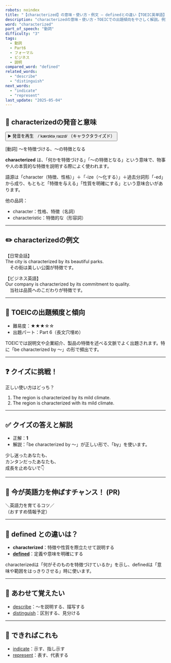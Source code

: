 ```yaml
---
robots: noindex
title: "【characterized】の意味・使い方・例文 ― definedとの違い【TOEIC英単語】"
description: "characterizedの意味・使い方・TOEICでの出題傾向をやさしく解説。例文・クイズ付きでdefinedとの違いもわかりやすく学べます。"
word: "characterized"
part_of_speech: "動詞"
difficulty: "3"
tags:
  - 動詞
  - Part6
  - フォーマル
  - ビジネス
  - 説明
compared_word: "defined"
related_words:
  - "describe"
  - "distinguish"
next_words:
  - "indicate"
  - "represent"
last_update: "2025-05-04"
---
```


## 🔰 characterizedの発音と意味

<button class="play-audio" onclick="playTTS('characterized')">
  <span class="play-audio-main">
    ▶️ 発音を再生　/ˈkærɪktəˌraɪzd/
  </span>
  <span class="play-audio-sub">
    （キャラクタライズド）
  </span>
</button>

[動詞] ～を特徴づける、～の特徴となる

**characterized** は、「何かを特徴づける」「～の特徴となる」という意味で、物事や人の本質的な特徴を説明する際によく使われます。

語源は「character（特徴、性格）」＋「-ize（～化する）」＋過去分詞形「-ed」から成り、もともと「特徴を与える」「性質を明確にする」という意味合いがあります。

他の品詞：  
- character：性格、特徴（名詞）
- characteristic：特徴的な（形容詞）

---

## ✏️ characterizedの例文

【日常会話】  
The city is characterized by its beautiful parks.  
　その街は美しい公園が特徴です。

【ビジネス英語】  
Our company is characterized by its commitment to quality.  
　当社は品質へのこだわりが特徴です。

---

## 🎯 TOEICの出題頻度と傾向

- 難易度：★★★☆☆
- 出題パート：Part 6（長文穴埋め）

TOEICでは説明文や企業紹介、製品の特徴を述べる文脈でよく出題されます。特に「be characterized by ～」の形で頻出です。

---

## ❓ クイズに挑戦！

正しい使い方はどっち？

1. The region is characterized by its mild climate.  
2. The region is characterized with its mild climate.

---

## ✅ クイズの答えと解説

- 正解：**1**
- 解説：「be characterized by ～」が正しい形で、「by」を使います。

少し迷ったあなたも、  
カンタンだったあなたも、  
成長を止めないで👇️

---

## 🚀 今が英語力を伸ばすチャンス！ (PR)

<div class="info-center">
＼英語力を育てるコツ／<br>  
（おすすめ情報予定）
</div>

---

## 🤔  defined との違いは？

- **characterized**：特徴や性質を際立たせて説明する
- **[defined](/word/defined/)**：定義や意味を明確にする

characterizedは「何がそのものを特徴づけているか」を示し、definedは「意味や範囲をはっきりさせる」時に使います。

---

## 🧩 あわせて覚えたい

- [describe](/word/describe/)：～を説明する、描写する
- [distinguish](/word/distinguish/)：区別する、見分ける

---

## 📖 できればこれも

- [indicate](/word/indicate/)：示す、指し示す
- [represent](/word/represent/)：表す、代表する

<!-- cvid: aid22_bid04 -->
